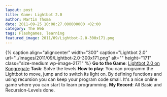 ```yaml
---
layout: post
title: Game: Lightbot 2.0
author: Martin Thoma
date: 2011-09-25 10:08:27.000000000 +02:00
category: The Web
tags: Flashgames, learning
featured_image: 2011/09/Lightbot-2.0-300x171.png
---
```

{% caption align="aligncenter" width="300" caption="Lightbot 2.0" url="../images/2011/09/Lightbot-2.0-300x171.png" alt=""  height="171" class="size-medium wp-image-2171" %}
<b>Go to the Game</b>: <a href="http://www.kongregate.com/games/Coolio_Niato/lighbot-2-0">Lightbot 2.0 on Kongregate</a>
<b>Task</b>: Solve the levels
<b>How to play</b>: You can programm the Lightbot to move, jump and to switch its light on. By defining functions and using recursion you can keep your program code small. It's a nice online game where you can start to learn programming.
<b>My Record</b>: All Basic and Recursion-Levels done.
